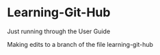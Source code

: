 # Learning-Git-Hub
Just running through the User Guide

Making edits to a branch of the file learning-git-hub
